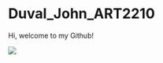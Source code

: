 # Duval_John_ART2210


Hi, welcome to my Github! 


![](https://github.com/jduval7/Duval_John_ART2210/raw/master/Image/Trees.jpg)